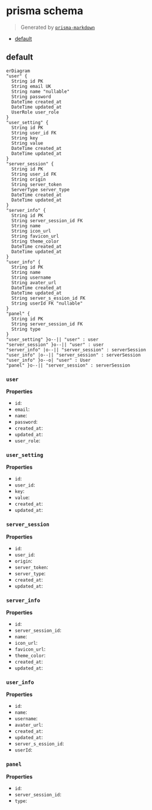 # prisma schema
> Generated by [`prisma-markdown`](https://github.com/samchon/prisma-markdown)

- [default](#default)

## default
```mermaid
erDiagram
"user" {
  String id PK
  String email UK
  String name "nullable"
  String password
  DateTime created_at
  DateTime updated_at
  UserRole user_role
}
"user_setting" {
  String id PK
  String user_id FK
  String key
  String value
  DateTime created_at
  DateTime updated_at
}
"server_session" {
  String id PK
  String user_id FK
  String origin
  String server_token
  ServerType server_type
  DateTime created_at
  DateTime updated_at
}
"server_info" {
  String id PK
  String server_session_id FK
  String name
  String icon_url
  String favicon_url
  String theme_color
  DateTime created_at
  DateTime updated_at
}
"user_info" {
  String id PK
  String name
  String username
  String avater_url
  DateTime created_at
  DateTime updated_at
  String server_s_ession_id FK
  String userId FK "nullable"
}
"panel" {
  String id PK
  String server_session_id FK
  String type
}
"user_setting" }o--|| "user" : user
"server_session" }o--|| "user" : user
"server_info" |o--|| "server_session" : serverSession
"user_info" |o--|| "server_session" : serverSession
"user_info" }o--o| "user" : User
"panel" }o--|| "server_session" : serverSession
```

### `user`

**Properties**
  - `id`: 
  - `email`: 
  - `name`: 
  - `password`: 
  - `created_at`: 
  - `updated_at`: 
  - `user_role`: 

### `user_setting`

**Properties**
  - `id`: 
  - `user_id`: 
  - `key`: 
  - `value`: 
  - `created_at`: 
  - `updated_at`: 

### `server_session`

**Properties**
  - `id`: 
  - `user_id`: 
  - `origin`: 
  - `server_token`: 
  - `server_type`: 
  - `created_at`: 
  - `updated_at`: 

### `server_info`

**Properties**
  - `id`: 
  - `server_session_id`: 
  - `name`: 
  - `icon_url`: 
  - `favicon_url`: 
  - `theme_color`: 
  - `created_at`: 
  - `updated_at`: 

### `user_info`

**Properties**
  - `id`: 
  - `name`: 
  - `username`: 
  - `avater_url`: 
  - `created_at`: 
  - `updated_at`: 
  - `server_s_ession_id`: 
  - `userId`: 

### `panel`

**Properties**
  - `id`: 
  - `server_session_id`: 
  - `type`: 